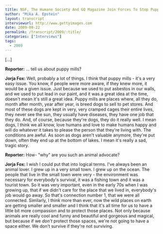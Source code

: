 ```yaml
---
title: NSF, The Humane Society And GQ Magazine Join Forces To Stop Puppy Mills
author: "Mika A. Epstein"
layout: transcript
interviewurl: http://www.gettyimages.com
date: 2009-09-22
permalink: /transcript/2009/:title/
categories: ["Interviews"]
tags:
  - 2009
---
```


[...]

**Reporter:** ... tell us about puppy mills?

**Jorja Fox:** Well, probably a lot of things. I think that puppy mills - it's a very easy issue. You know, if people were more aware, if they knew more, it would be a given issue. Just because we used to put asbestos in our walls, and we used to put lead in our paint, and it was a great idea at the time, doesn't mean it's still a great idea. Puppy mills are places where, all they do, month after month, year after year, is breed dogs to sell to pet stores. And most of these dogs are kept in very, very cramped cages their entire lives, they never see the sun, they usually have diseases, they have one job that they do. And, of course, because they're dogs, they do it really well. I mean dogs, I think we all know, love humans and love to make humans happy and will do whatever it takes to please the person that they're living with. The conditions are awful. As soon as dogs aren't valuable anymore, they're put down, often they end up at the bottom of lakes. I mean it's really a sad, tragic story.

**Reporter:** How- "why" are you such an animal advocate?

**Jorja Fox:** I wish I could put that into logical terms. I've always been an animal lover. I grew up in a very small town. I grew up on the ocean. The people that live in the small town were very - the environment was necessary for everybody's survival, it was a fishing town and it was a tourist town. So it was very important, even in the early 70s when I was growing up, that if we didn't care for the place that we lived in, everybody's job would go away. So that's connection number 1, that we were all connected. Similarly, I think more than ever, now the wild places on earth are getting smaller and smaller and I think that it's all time for us to have a little bit more compassion and to protect those places. Not only because animals are really cool and funny and beautiful and gorgeous and magical, but because if we _don't_ protect those spaces, we're not going to have a space either. We don't survive if they're not surviving.